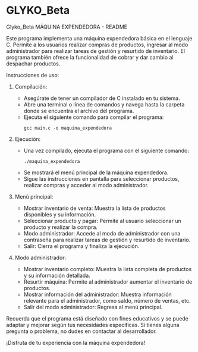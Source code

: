 # GLYKO_Beta
Glyko_Beta
MÁQUINA EXPENDEDORA - README

Este programa implementa una máquina expendedora básica en el lenguaje C. Permite a los usuarios realizar compras de productos, ingresar al modo administrador para realizar tareas de gestión y resurtido de inventario. El programa también ofrece la funcionalidad de cobrar y dar cambio al despachar productos.

Instrucciones de uso:

1. Compilación:
   - Asegúrate de tener un compilador de C instalado en tu sistema.
   - Abre una terminal o línea de comandos y navega hasta la carpeta donde se encuentra el archivo del programa.
   - Ejecuta el siguiente comando para compilar el programa:
     ```
     gcc main.c -o maquina_expendedora
     ```

2. Ejecución:
   - Una vez compilado, ejecuta el programa con el siguiente comando:
     ```
     ./maquina_expendedora
     ```
   - Se mostrará el menú principal de la máquina expendedora.
   - Sigue las instrucciones en pantalla para seleccionar productos, realizar compras y acceder al modo administrador.

3. Menú principal:
   - Mostrar inventario de venta: Muestra la lista de productos disponibles y su información.
   - Seleccionar producto y pagar: Permite al usuario seleccionar un producto y realizar la compra.
   - Modo administrador: Accede al modo de administrador con una contraseña para realizar tareas de gestión y resurtido de inventario.
   - Salir: Cierra el programa y finaliza la ejecución.

4. Modo administrador:
   - Mostrar inventario completo: Muestra la lista completa de productos y su información detallada.
   - Resurtir máquina: Permite al administrador aumentar el inventario de productos.
   - Mostrar información del administrador: Muestra información relevante para el administrador, como saldo, número de ventas, etc.
   - Salir del modo administrador: Regresa al menú principal.

Recuerda que el programa está diseñado con fines educativos y se puede adaptar y mejorar según tus necesidades específicas. Si tienes alguna pregunta o problema, no dudes en contactar al desarrollador.

¡Disfruta de tu experiencia con la máquina expendedora!

